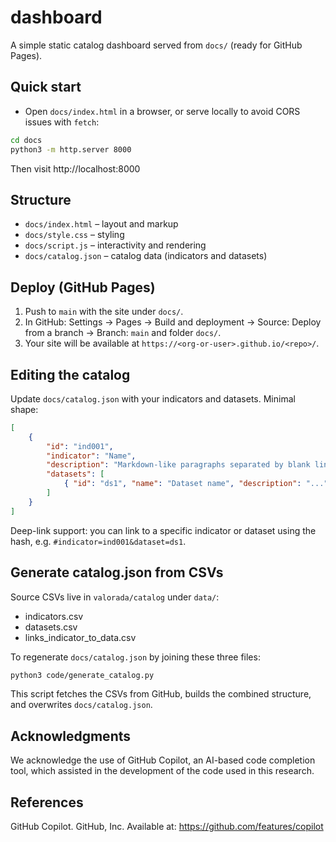 # dashboard

A simple static catalog dashboard served from `docs/` (ready for GitHub Pages).

## Quick start

- Open `docs/index.html` in a browser, or serve locally to avoid CORS issues with `fetch`:

```bash
cd docs
python3 -m http.server 8000
```

Then visit http://localhost:8000

## Structure

- `docs/index.html` – layout and markup
- `docs/style.css` – styling
- `docs/script.js` – interactivity and rendering
- `docs/catalog.json` – catalog data (indicators and datasets)

## Deploy (GitHub Pages)

1. Push to `main` with the site under `docs/`.
2. In GitHub: Settings → Pages → Build and deployment → Source: Deploy from a branch → Branch: `main` and folder `docs/`.
3. Your site will be available at `https://<org-or-user>.github.io/<repo>/`.

## Editing the catalog

Update `docs/catalog.json` with your indicators and datasets. Minimal shape:

```json
[
	{
		"id": "ind001",
		"indicator": "Name",
		"description": "Markdown-like paragraphs separated by blank lines.",
		"datasets": [
			{ "id": "ds1", "name": "Dataset name", "description": "...", "url": "https://..." }
		]
	}
]
```

Deep-link support: you can link to a specific indicator or dataset using the hash, e.g. `#indicator=ind001&dataset=ds1`.

## Generate catalog.json from CSVs

Source CSVs live in `valorada/catalog` under `data/`:
- indicators.csv
- datasets.csv
- links_indicator_to_data.csv

To regenerate `docs/catalog.json` by joining these three files:

```bash
python3 code/generate_catalog.py
```

This script fetches the CSVs from GitHub, builds the combined structure, and overwrites `docs/catalog.json`.

## Acknowledgments

We acknowledge the use of GitHub Copilot, an AI-based code completion tool, which assisted in the development of the code used in this research.

## References

GitHub Copilot. GitHub, Inc. Available at: https://github.com/features/copilot
